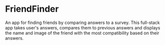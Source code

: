 # FriendFinder

An app for finding friends by comparing answers to a survey.
This full-stack app takes user's answers, compares them to previous answers and displays the name and image of the friend with the most compatibility based on their answers. 
